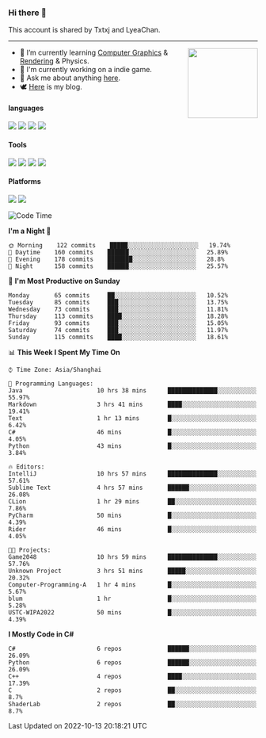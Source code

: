 ### Hi there 👋

This account is shared by Txtxj and LyeaChan.

---

<img align="right" height="141" src="https://github-readme-stats.vercel.app/api?username=txtxj&theme=tokyonight&show_icons=true&count_private=true">

- 🌱 I’m currently learning [Computer Graphics](https://github.com/txtxj/GAMES101) & [Rendering](https://github.com/txtxj/GAMES202) & Physics.
- 🐶 I'm currently working on a indie game.
- 💬 Ask me about anything [here](https://github.com/txtxj/txtxj/issues).
- 🕊️ [Here](https://txtxj.top) is my blog.

#### languages

![](https://img.shields.io/badge/C++-00599C?logo=cplusplus&logoColor=fff)
![](https://img.shields.io/badge/Python-3e74a2?logo=python&logoColor=fff)
![](https://img.shields.io/badge/C%23-239120?logo=csharp&logoColor=fff)
![](https://img.shields.io/badge/C-A8B9CC?logo=c&logoColor=555)


#### Tools

![](https://img.shields.io/badge/JetBrains-000000?logo=jetbrains&logoColor=fff)
![](https://img.shields.io/badge/Unity-FFFFFF?logo=unity&logoColor=000)
![](https://img.shields.io/badge/SublimeText_3-FF9800?logo=sublimetext&logoColor=fff)
![](https://img.shields.io/badge/Blender-F5792A?logo=blender&logoColor=fff)


#### Platforms

![](https://img.shields.io/badge/Windows_10-0078D6?logo=windows&logoColor=fff)
![](https://img.shields.io/badge/Ubuntu_20.04-E95420?logo=ubuntu&logoColor=fff)


<!--START_SECTION:waka-->
![Code Time](http://img.shields.io/badge/Code%20Time-382%20hrs%2041%20mins-blue)

**I'm a Night 🦉** 

```text
🌞 Morning    122 commits    █████░░░░░░░░░░░░░░░░░░░░   19.74% 
🌆 Daytime    160 commits    ██████░░░░░░░░░░░░░░░░░░░   25.89% 
🌃 Evening    178 commits    ███████░░░░░░░░░░░░░░░░░░   28.8% 
🌙 Night      158 commits    ██████░░░░░░░░░░░░░░░░░░░   25.57%

```
📅 **I'm Most Productive on Sunday** 

```text
Monday       65 commits     ██░░░░░░░░░░░░░░░░░░░░░░░   10.52% 
Tuesday      85 commits     ███░░░░░░░░░░░░░░░░░░░░░░   13.75% 
Wednesday    73 commits     ███░░░░░░░░░░░░░░░░░░░░░░   11.81% 
Thursday     113 commits    ████░░░░░░░░░░░░░░░░░░░░░   18.28% 
Friday       93 commits     ███░░░░░░░░░░░░░░░░░░░░░░   15.05% 
Saturday     74 commits     ███░░░░░░░░░░░░░░░░░░░░░░   11.97% 
Sunday       115 commits    ████░░░░░░░░░░░░░░░░░░░░░   18.61%

```


📊 **This Week I Spent My Time On** 

```text
⌚︎ Time Zone: Asia/Shanghai

💬 Programming Languages: 
Java                     10 hrs 38 mins      ██████████████░░░░░░░░░░░   55.97% 
Markdown                 3 hrs 41 mins       ████░░░░░░░░░░░░░░░░░░░░░   19.41% 
Text                     1 hr 13 mins        █░░░░░░░░░░░░░░░░░░░░░░░░   6.42% 
C#                       46 mins             █░░░░░░░░░░░░░░░░░░░░░░░░   4.05% 
Python                   43 mins             █░░░░░░░░░░░░░░░░░░░░░░░░   3.84%

🔥 Editors: 
IntelliJ                 10 hrs 57 mins      ██████████████░░░░░░░░░░░   57.61% 
Sublime Text             4 hrs 57 mins       ██████░░░░░░░░░░░░░░░░░░░   26.08% 
CLion                    1 hr 29 mins        ██░░░░░░░░░░░░░░░░░░░░░░░   7.86% 
PyCharm                  50 mins             █░░░░░░░░░░░░░░░░░░░░░░░░   4.39% 
Rider                    46 mins             █░░░░░░░░░░░░░░░░░░░░░░░░   4.05%

🐱‍💻 Projects: 
Game2048                 10 hrs 59 mins      ██████████████░░░░░░░░░░░   57.76% 
Unknown Project          3 hrs 51 mins       █████░░░░░░░░░░░░░░░░░░░░   20.32% 
Computer-Programming-A   1 hr 4 mins         █░░░░░░░░░░░░░░░░░░░░░░░░   5.67% 
blum                     1 hr                █░░░░░░░░░░░░░░░░░░░░░░░░   5.28% 
USTC-WIPA2022            50 mins             █░░░░░░░░░░░░░░░░░░░░░░░░   4.39%

```

**I Mostly Code in C#** 

```text
C#                       6 repos             ██████░░░░░░░░░░░░░░░░░░░   26.09% 
Python                   6 repos             ██████░░░░░░░░░░░░░░░░░░░   26.09% 
C++                      4 repos             ████░░░░░░░░░░░░░░░░░░░░░   17.39% 
C                        2 repos             ██░░░░░░░░░░░░░░░░░░░░░░░   8.7% 
ShaderLab                2 repos             ██░░░░░░░░░░░░░░░░░░░░░░░   8.7%

```



 Last Updated on 2022-10-13 20:18:21 UTC
<!--END_SECTION:waka-->
